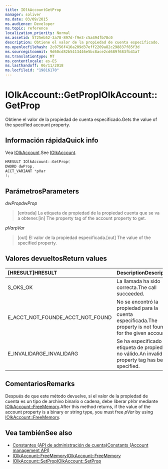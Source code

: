 ```yaml
---
title: IOlkAccountGetProp
manager: soliver
ms.date: 03/09/2015
ms.audience: Developer
ms.topic: reference
localization_priority: Normal
ms.assetid: 5725eb52-3a78-897d-f9e3-c5a494fb78c0
description: Obtiene el valor de la propiedad de cuenta especificado.
ms.openlocfilehash: 2c0756f416a209d37eff2209a82c298837f85f3d
ms.sourcegitcommit: 9d60cd82b5413446e5bc8ace2cd689f683fb41a7
ms.translationtype: MT
ms.contentlocale: es-ES
ms.lasthandoff: 06/11/2018
ms.locfileid: "19816170"
---
```

# <a name="iolkaccountgetprop"></a><span data-ttu-id="9b17e-103">IOlkAccount::GetProp</span><span class="sxs-lookup"><span data-stu-id="9b17e-103">IOlkAccount::GetProp</span></span>

<span data-ttu-id="9b17e-104">Obtiene el valor de la propiedad de cuenta especificado.</span><span class="sxs-lookup"><span data-stu-id="9b17e-104">Gets the value of the specified account property.</span></span>
  
## <a name="quick-info"></a><span data-ttu-id="9b17e-105">Información rápida</span><span class="sxs-lookup"><span data-stu-id="9b17e-105">Quick info</span></span>

<span data-ttu-id="9b17e-106">Vea [IOlkAccount](iolkaccount.md).</span><span class="sxs-lookup"><span data-stu-id="9b17e-106">See [IOlkAccount](iolkaccount.md).</span></span>
  
```cpp
HRESULT IOlkAccount::GetProp(  
DWORD dwProp, 
ACCT_VARIANT *pVar 
);
```

## <a name="parameters"></a><span data-ttu-id="9b17e-107">Parámetros</span><span class="sxs-lookup"><span data-stu-id="9b17e-107">Parameters</span></span>

<span data-ttu-id="9b17e-108">_dwProp_</span><span class="sxs-lookup"><span data-stu-id="9b17e-108">_dwProp_</span></span>
  
> <span data-ttu-id="9b17e-109">[entrada] La etiqueta de propiedad de la propiedad cuenta que se va a obtener.</span><span class="sxs-lookup"><span data-stu-id="9b17e-109">[in] The property tag of the account property to get.</span></span>
    
<span data-ttu-id="9b17e-110">_pVar_</span><span class="sxs-lookup"><span data-stu-id="9b17e-110">_pVar_</span></span>
  
> <span data-ttu-id="9b17e-111">[out] El valor de la propiedad especificada.</span><span class="sxs-lookup"><span data-stu-id="9b17e-111">[out] The value of the specified property.</span></span>
    
## <a name="return-values"></a><span data-ttu-id="9b17e-112">Valores devueltos</span><span class="sxs-lookup"><span data-stu-id="9b17e-112">Return values</span></span>

|<span data-ttu-id="9b17e-113">**[HRESULT]**</span><span class="sxs-lookup"><span data-stu-id="9b17e-113">**HRESULT**</span></span>|<span data-ttu-id="9b17e-114">**Description**</span><span class="sxs-lookup"><span data-stu-id="9b17e-114">**Description**</span></span>|
|:-----|:-----|
|<span data-ttu-id="9b17e-115">S_OK</span><span class="sxs-lookup"><span data-stu-id="9b17e-115">S_OK</span></span>  <br/> |<span data-ttu-id="9b17e-116">La llamada ha sido correcta.</span><span class="sxs-lookup"><span data-stu-id="9b17e-116">The call succeeded.</span></span>  <br/> |
|<span data-ttu-id="9b17e-117">E_ACCT_NOT_FOUND</span><span class="sxs-lookup"><span data-stu-id="9b17e-117">E_ACCT_NOT_FOUND</span></span>  <br/> |<span data-ttu-id="9b17e-118">No se encontró la propiedad para la cuenta especificada.</span><span class="sxs-lookup"><span data-stu-id="9b17e-118">The property is not found for the given account.</span></span>  <br/> |
|<span data-ttu-id="9b17e-119">E_INVALIDARG</span><span class="sxs-lookup"><span data-stu-id="9b17e-119">E_INVALIDARG</span></span>  <br/> |<span data-ttu-id="9b17e-120">Se ha especificado una etiqueta de propiedad no válido.</span><span class="sxs-lookup"><span data-stu-id="9b17e-120">An invalid property tag has been specified.</span></span>  <br/> |
   
## <a name="remarks"></a><span data-ttu-id="9b17e-121">Comentarios</span><span class="sxs-lookup"><span data-stu-id="9b17e-121">Remarks</span></span>

<span data-ttu-id="9b17e-122">Después de que este método devuelve, si el valor de la propiedad de cuenta es un tipo de archivo binario o cadena, debe liberar *pVar* mediante [IOlkAccount::FreeMemory](iolkaccount-freememory.md).</span><span class="sxs-lookup"><span data-stu-id="9b17e-122">After this method returns, if the value of the account property is a binary or string type, you must free  *pVar*  by using [IOlkAccount::FreeMemory](iolkaccount-freememory.md).</span></span>
  
## <a name="see-also"></a><span data-ttu-id="9b17e-123">Vea también</span><span class="sxs-lookup"><span data-stu-id="9b17e-123">See also</span></span>

- [<span data-ttu-id="9b17e-124">Constantes (API de administración de cuenta)</span><span class="sxs-lookup"><span data-stu-id="9b17e-124">Constants (Account management API)</span></span>](constants-account-management-api.md) 
- [<span data-ttu-id="9b17e-125">IOlkAccount::FreeMemory</span><span class="sxs-lookup"><span data-stu-id="9b17e-125">IOlkAccount::FreeMemory</span></span>](iolkaccount-freememory.md)  
- [<span data-ttu-id="9b17e-126">IOlkAccount::SetProp</span><span class="sxs-lookup"><span data-stu-id="9b17e-126">IOlkAccount::SetProp</span></span>](iolkaccount-setprop.md)

